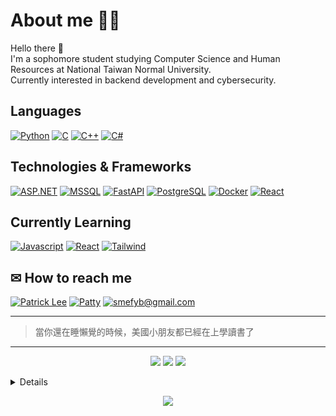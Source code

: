 <!--
**patty111/patty111** is a ✨ _special_ ✨ repository because its `README.md` (this file) appears on your GitHub profile.

Here are some ideas to get you started:

- 🔭 I’m currently working on ...
- 🌱 I’m currently learning ...
- 👯 I’m looking to collaborate on ...
- 🤔 I’m looking for help with ...
- 💬 Ask me about ...
- 📫 How to reach me: ...
- 😄 Pronouns: ...
- ⚡ Fun fact: ...
-->
# About me  🙈🙉
Hello there 👋  
I'm a sophomore student studying Computer Science and Human Resources at National Taiwan Normal University.  
Currently interested in backend development and cybersecurity.  
## Languages  
[![Python](https://img.shields.io/badge/Python-black?style=for-the-badge&logo=Python)]()
[![C](https://img.shields.io/badge/C-black?style=for-the-badge&logo=C)]()
[![C++](https://img.shields.io/badge/C++-black?style=for-the-badge&logo=cplusplus)]()
[![C#](https://img.shields.io/badge/C%23-black?style=for-the-badge&logo=csharp)]()  
## Technologies & Frameworks  
[![ASP.NET](https://img.shields.io/badge/.NET-black?style=for-the-badge&logo=.net)]()
[![MSSQL](https://img.shields.io/badge/mssql-black?style=for-the-badge&logo=microsoftsqlserver)]()
[![FastAPI](https://img.shields.io/badge/fastapi-black?style=for-the-badge&logo=fastapi)]()
[![PostgreSQL](https://img.shields.io/badge/Postgresql-black?style=for-the-badge&logo=postgresql)]()
[![Docker](https://img.shields.io/badge/Docker-black?style=for-the-badge&logo=docker)]()
[![React](https://img.shields.io/badge/react-black?style=for-the-badge&logo=React)]()

## Currently Learning
[![Javascript](https://img.shields.io/badge/Javascript-black?style=for-the-badge&logo=javascript)]()
[![React](https://img.shields.io/badge/React-black?style=for-the-badge&logo=react)]()
[![Tailwind](https://img.shields.io/badge/Tailwind-black?style=for-the-badge&logo=tailwindcss)]()

## ✉ How to reach me  
[![Patrick Lee](https://img.shields.io/badge/Patrick%20Lee-black?style=fflat-square&logo=linkedin)](https://www.linkedin.com/in/patrick-lee-1852b6226)
[![Patty](https://img.shields.io/badge/Medium-black?style=fflat-square&logo=medium)](https://medium.com/@smefyb)
[![smefyb@gmail.com](https://img.shields.io/badge/smefyb@gmail.com-black?style=fflat-square&logo=gmail)](mailto:smefyb@gmail.com)

---
>  當你還在睡懶覺的時候，美國小朋友都已經在上學讀書了
---  
  <p align="center">
    <a>
      <img src= "https://github-profile-summary-cards.vercel.app/api/cards/profile-details?username=patty111&theme=2077"/>
    </a>
    <a>
      <img src="http://github-profile-summary-cards.vercel.app/api/cards/repos-per-language?username=patty111&theme=2077">
    </a>
    <a>
      <img src="http://github-profile-summary-cards.vercel.app/api/cards/stats?username=patty111&theme=2077">
    </a>
  </p>

<details>
<p align="center">
  <img src="https://leetcard.jacoblin.cool/user9622O?theme=nord&font=Zen%20Maru%20Gothic&ext=heatmap" />
  <br><br>
</p>
  </details>


<p align="center">
  <img src="https://komarev.com/ghpvc/?username=patty111&style=plastic" />
</p>
